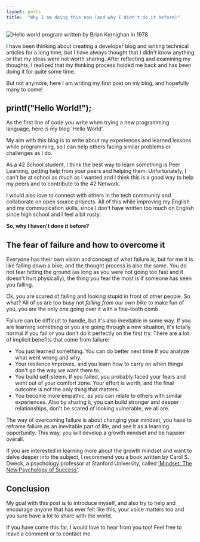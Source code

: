 ```yaml
---
layout: posts
title:  "Why I am doing this now (and why I didn't do it before)"
---
```


![Hello world program written by Brian Kernighan in
1978](/assets/images/Hello_World_Brian_Kernighan_1978.jpg)

I have been thinking about creating a developer blog and writing technical
articles for a long time, but I have always thought that I didn't know anything
or that my ideas were not worth sharing. After reflecting and examining my
thoughts, I realized that my thinking process holded me back and has been doing
it for quite some time.

But not anymore, here I am writing my first post on my blog, and hopefully many
to come!

## printf("Hello World!");

As the first line of code you write when trying a new programming language,
here is my blog 'Hello World'.

My aim with this blog is to write about my experiences and learned lessons while
programming, so I can help others facing similar problems or challenges as I do.

As a 42 School student, I think the best way to learn something is Peer
Learning, getting help from your peers and helping them. Unfortunately, I
can't be at school as much as I wanted and I think this is a good way to help
my peers and to contribute to the 42 Network.

I would also love to connect with others in the tech community and collaborate
on open source projects. All of this while improving my English and my
communication skills, since I don't have written too much on English since high
school and I feel a bit rusty.

**So, why I haven't done it before?**

## The fear of failure and how to overcome it

Everyone has their own vision and concept of what failure is, but for me it is
like falling down a bike, and the thought process is also the same. You do not
fear hitting the ground (as long as you were not going too fast and it doesn't
hurt physically), the thing you fear the most is if someone has seen you
falling.

Ok, you are scared of failing and looking stupid in front of other people. So what?
All of us are too busy not _falling from our own bike_ to make fun of you, you
are the only one going over it with a fine-tooth comb.

Failure can be difficult to handle, but it's also inevitable in some way. If you
are learning something or you are going through a new situation, it's totally
normal if you fail or you don't do it perfectly on the first try. There are a
lot of implicit benefits that come from failure:

- You just learned something. You can do better next time If you analyze what
	went wrong and why.
- Your resilence improves, and you learn how to carry on when things don't go
	the way we want them to.
- You build self-steem. If you failed, you probably faced your fears
	and went out of your comfort zone. Your effort is worth, and the final
	outcome is not the only thing that matters.
- You become more empathic, as you can relate to others with similar experiences.
	Also by sharing it, you can build stronger and deeper relationships, don't
	be scared of looking vulnerable, we all are.

The way of overcoming failure is about changing your mindset, you have to
reframe failure as an inevitable part of life, and see it as a learning
opportunity. This way, you will develop a growth mindset and be happier overall.

If you are interested in learning more about the growth mindset and want to
delve deeper into the subject, I recommend you a book written by Carol S. Dweck,
a psychology professor at Stanford University, called ['Mindset: The New
Psychology of
Success'](https://www.google.com/search?sxsrf=APwXEdcK1-P0DMV1v0ejfTvYpAIWeun4Pw:1679917813067&si=AMnBZoG3cRyxvViEiVWeqgrn-CuWcnxp6_6_G7EH225wAKYHQoWMnatQiAo0vcw0MQQYiLz8EutZZSl9ndjCFC7IMK-QkSppudOvuoHoKgCUvdXYLGwiDUOOe_YGIcJC9yqynZFXv0vNHmtP9OqEhKHebm-OMh8PbncOdHnOnDllD4wmJFnEJfpmQl2_Ziu2vuLI8wOKsHVz8noR9tninCiikLgmND3BaAXk5Kyg05LlNnnKTjy5CX3V-nYOiSUw2Y6fqWFvrSPAFmJQtr3T_xEIzFHg5sVvdIjJv8R0CHhNs8ctCU_jEDyDfGhHaCzk4PJ_oIQbNiB2MnYpNUXCGxFmeDUvK70DSw%3D%3D&q=mindset+the+new+psychology+of+success&sa=X&ved=2ahUKEwjppf_Dhfz9AhU0kFwKHU5JACoQs9oBKAB6BAhQEAI&biw=958&bih=919&dpr=1#wptab=si:AMnBZoG3LdTOK9CLLaTEr5J1eNwTpkLw2JLlhIS-WjzLt9CWpvvCAxI09su8bje4y0XX6T6mPpJvHm0fTNcNLuQPuwuy9PrBKb21TchoUcu8As_bElOQYtzYuL_9Rv4ZIQur255ZQCi2TVvVyo6jGcBL0pVlAgzDYA%3D%3D).

## Conclusion

My goal with this post is to introduce myself, and also try to help and
encourage anyone that has ever felt like this, your voice matters too and you
sure have a lot to share with the world.

If you have come this far, I would love to hear from you too! Feel free to leave
a comment or to contact me.
